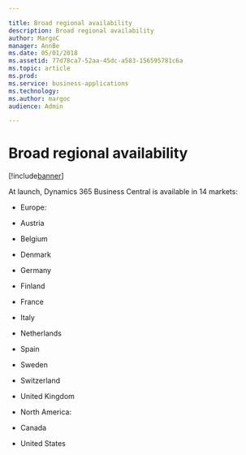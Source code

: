 ```yaml
---

title: Broad regional availability
description: Broad regional availability
author: MargoC
manager: AnnBe
ms.date: 05/01/2018
ms.assetid: 77d78ca7-52aa-45dc-a583-156595781c6a
ms.topic: article
ms.prod: 
ms.service: business-applications
ms.technology: 
ms.author: margoc
audience: Admin

---
```

#  Broad regional availability




[!include[banner](../../../includes/banner.md)]

At launch, Dynamics 365 Business Central is available in 14 markets:

-   Europe:

-   Austria

-   Belgium

-   Denmark

-   Germany

-   Finland

-   France

-   Italy

-   Netherlands

-   Spain

-   Sweden

-   Switzerland

-   United Kingdom

-   North America:

-   Canada

-   United States
